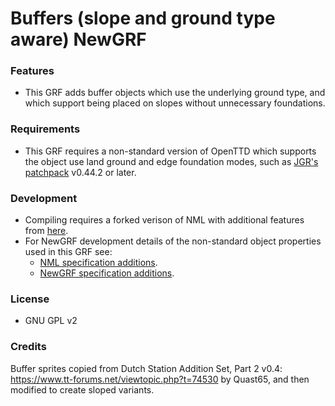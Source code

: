 # Buffers (slope and ground type aware) NewGRF

### Features

* This GRF adds buffer objects which use the underlying ground type, and which support being placed on slopes without unnecessary foundations.

### Requirements

* This GRF requires a non-standard version of OpenTTD which supports the object use land ground and edge foundation modes, such as [JGR's patchpack](https://github.com/JGRennison/OpenTTD-patches) v0.44.2 or later.

### Development

* Compiling requires a forked verison of NML with additional features from [here](https://github.com/JGRennison/nml).
* For NewGRF development details of the non-standard object properties used in this GRF see:
    * [NML specification additions](https://htmlpreview.github.io/?https://github.com/JGRennison/OpenTTD-patches/blob/jgrpp/docs/newgrf-additions-nml.html).
    * [NewGRF specification additions](https://htmlpreview.github.io/?https://github.com/JGRennison/OpenTTD-patches/blob/jgrpp/docs/newgrf-additions.html).

### License

* GNU GPL v2

### Credits

Buffer sprites copied from Dutch Station Addition Set, Part 2 v0.4: https://www.tt-forums.net/viewtopic.php?t=74530 by Quast65, and then modified to create sloped variants.
